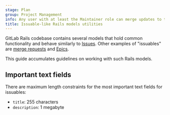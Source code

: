 ```yaml
---
stage: Plan
group: Project Management
info: Any user with at least the Maintainer role can merge updates to this content. For details, see https://docs.gitlab.com/development/development_processes/#development-guidelines-review.
title: Issuable-like Rails models utilities
---
```


GitLab Rails codebase contains several models that hold common functionality and behave similarly to
[Issues](../user/project/issues/_index.md). Other examples of "issuables"
are [merge requests](../user/project/merge_requests/_index.md) and
[Epics](../user/group/epics/_index.md).

This guide accumulates guidelines on working with such Rails models.

## Important text fields

There are maximum length constraints for the most important text fields for issuables:

- `title`: 255 characters
- `description`: 1 megabyte
